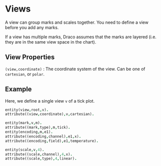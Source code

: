# Views

A view can group marks and scales together. You need to define a view before you add any marks.

If a view has multiple marks, Draco assumes that the marks are layered (i.e. they are in the same view space in the chart).

## View Properties

`(view,coordinate)`
: The coordinate system of the view. Can be one of `cartesian`, or `polar`.

## Example

Here, we define a single view `v` of a tick plot.

```prolog
entity(view,root,v).
attribute((view,coordinate),v,cartesian).

entity(mark,v,m).
attribute((mark,type),m,tick).
entity(encoding,m,e1).
attribute((encoding,channel),e1,x).
attribute((encoding,field),e1,temperature).

entity(scale,v,4).
attribute((scale,channel),4,x).
attribute((scale,type),4,linear).
```
